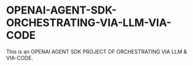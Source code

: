 # OPENAI-AGENT-SDK-ORCHESTRATING-VIA-LLM-VIA-CODE
This is an OPENAI AGENT SDK PROJECT OF ORCHESTRATING VIA LLM &amp; VIA-CODE.
